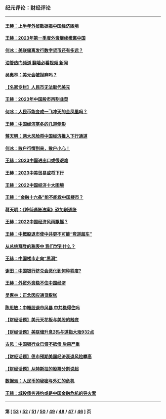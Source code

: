 ### 纪元评论：财经评论
---
#### [王赫：上半年外贸数据揭中国经济困境](../../pages/nsc1026/n14034198.md?07310330) 
#### [王赫：2023年第一季度外资继续撤离中国](../../pages/nsc1026/n13988870.md?07310330) 
#### [何冰：美联储离发行数字货币还有多远？](../../pages/nsc1026/n13986109.md?07310330) 
#### [油管热门频道 翻墙必看视频 新闻](ok?07310330)
#### [吴惠林：美元会被抛弃吗？](../../pages/nsc1026/n13984087.md?07310330) 
#### [【名家专栏】人民币无法取代美元](../../pages/nsc1026/n13974270.md?07310330) 
#### [王赫：2023年中国股市再割韭菜](../../pages/nsc1026/n13965334.md?07310330) 
#### [何冰：人民币能变成一飞冲天的金凤凰吗？](../../pages/nsc1026/n13964999.md?07310330) 
#### [王赫：中国经济寒冬的几道侧影](../../pages/nsc1026/n13932953.md?07310330) 
#### [蒋天明：两大风险将中国经济推入下行通道](../../pages/nsc1026/n13929820.md?07310330) 
#### [何冰：散户行情到来，散户小心！](../../pages/nsc1026/n13928308.md?07310330) 
#### [王赫：2023中国进出口或很艰难](../../pages/nsc1026/n13911515.md?07310330) 
#### [王赫：2023中美贸易或将下行](../../pages/nsc1026/n13899005.md?07310330) 
#### [王赫：2022中国经济十大困境](../../pages/nsc1026/n13883766.md?07310330) 
#### [王赫：“金融十六条”能不能救中国楼市？](../../pages/nsc1026/n13868431.md?07310330) 
#### [蒋天明：《降低通胀法案》恐加剧通胀](../../pages/nsc1026/n13806996.md?07310330) 
#### [王赫：2022中国经济风雨飘摇？](../../pages/nsc1026/n13803207.md?07310330) 
#### [王赫：中概股退市使中共更不可能“弯道超车”](../../pages/nsc1026/n13802858.md?07310330) 
#### [从总统拜登的税表中 我们学到什么？](../../pages/nsc1026/n13773081.md?07310330) 
#### [王赫：中国楼市走向“黑洞”](../../pages/nsc1026/n13770647.md?07310330) 
#### [谢田：中国银行挤兑会恶化到何种程度?](../../pages/nsc1026/n13766965.md?07310330) 
#### [王赫：外贸外资稳不住中国经济](../../pages/nsc1026/n13753933.md?07310330) 
#### [吴惠林：正念因应通货膨胀](../../pages/nsc1026/n13750350.md?07310330) 
#### [陈思敏：中概股退市风暴 中共稳得住吗](../../pages/nsc1026/n13738978.md?07310330) 
#### [【财经话题】美元天花板与美股的触底](../../pages/nsc1026/n13736495.md?07310330) 
#### [【财经话题】美联储升息2码与道指大涨932点](../../pages/nsc1026/n13727377.md?07310330) 
#### [古风：中国银行业已资不抵债 后果严重](../../pages/nsc1026/n13726111.md?07310330) 
#### [【财经话题】债市预期美国经济衰退风险攀高](../../pages/nsc1026/n13698043.md?07310330) 
#### [【财经话题】从特斯拉的股票分割说起](../../pages/nsc1026/n13679733.md?07310330) 
#### [数据派：人民币的秘密与外汇的危机](../../pages/nsc1026/n13667092.md?07310330) 
#### [王赫：城投债务违约或是中国金融危机的导火索](../../pages/nsc1026/n13665322.md?07310330) 

---
#### 第 [ [53](./53.md?07310330) / [52](./52.md?07310330) / [51](./51.md?07310330) / [50](./50.md?07310330) / [49](./49.md?07310330) / [48](./48.md?07310330) / [47](./47.md?07310330) / [46](./46.md?07310330) ] 页
